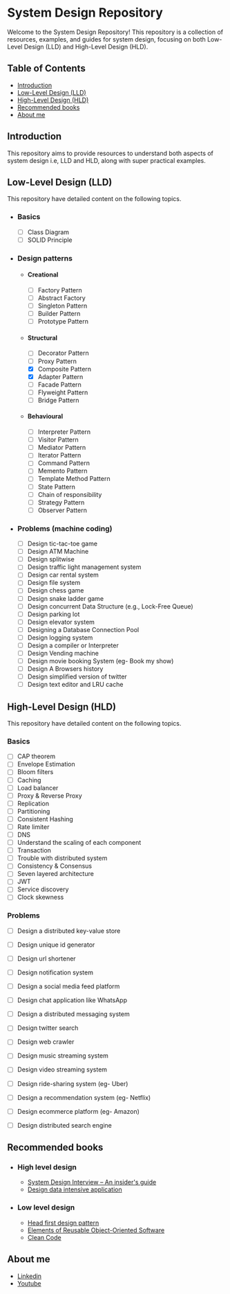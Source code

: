 # System Design Repository

Welcome to the System Design Repository! This repository is a collection of resources, examples, and guides for system design, focusing on both Low-Level Design (LLD) and High-Level Design (HLD).

## Table of Contents

- [Introduction](#introduction)
- [Low-Level Design (LLD)](#low-level-design-lld)
- [High-Level Design (HLD)](#high-level-design-hld)
- [Recommended books](#recommended-books)
- [About me]()

## Introduction
This repository aims to provide resources to understand both aspects of system design i.e, LLD and HLD, along with super practical examples.

## Low-Level Design (LLD)
This repository have detailed content on the following topics.
- ### Basics
  - [ ] Class Diagram
  - [ ] SOLID Principle
- ### Design patterns
  - #### Creational
    - [ ] Factory Pattern
    - [ ] Abstract Factory
    - [ ] Singleton Pattern
    - [ ] Builder Pattern
    - [ ] Prototype Pattern
  - #### Structural
    - [ ] Decorator Pattern
    - [ ] Proxy Pattern
    - [X] Composite Pattern
    - [X] Adapter Pattern
    - [ ] Facade Pattern
    - [ ] Flyweight Pattern
    - [ ] Bridge Pattern
  - #### Behavioural
    - [ ] Interpreter Pattern
    - [ ] Visitor Pattern
    - [ ] Mediator Pattern
    - [ ] Iterator Pattern
    - [ ] Command Pattern
    - [ ] Memento Pattern
    - [ ] Template Method Pattern
    - [ ] State Pattern
    - [ ] Chain of responsibility
    - [ ] Strategy Pattern
    - [ ] Observer Pattern
- ### Problems (machine coding)
  - [ ] Design tic-tac-toe game
  - [ ] Design ATM Machine
  - [ ] Design splitwise
  - [ ] Design traffic light management system
  - [ ] Design car rental system
  - [ ] Design file system
  - [ ] Design chess game
  - [ ] Design snake ladder game
  - [ ] Design concurrent Data Structure (e.g., Lock-Free Queue)
  - [ ] Design parking lot
  - [ ] Design elevator system
  - [ ] Designing a Database Connection Pool
  - [ ] Design logging system
  - [ ] Design a compiler or Interpreter
  - [ ] Design Vending machine
  - [ ] Design movie booking System (eg- Book my show)
  - [ ] Design A Browsers history
  - [ ] Design simplified version of twitter
  - [ ] Design text editor and LRU cache

## High-Level Design (HLD)
This repository have detailed content on the following topics.

### Basics
- [ ] CAP theorem
- [ ] Envelope Estimation
- [ ] Bloom filters
- [ ] Caching
- [ ] Load balancer
- [ ] Proxy & Reverse Proxy
- [ ] Replication
- [ ] Partitioning
- [ ] Consistent Hashing
- [ ] Rate limiter
- [ ] DNS
- [ ] Understand the scaling of each component
- [ ] Transaction
- [ ] Trouble with distributed system
- [ ] Consistency & Consensus
- [ ] Seven layered architecture
- [ ] JWT
- [ ] Service discovery
- [ ] Clock skewness

### Problems
- [ ] Design a distributed key-value store
- [ ] Design unique id generator
- [ ] Design url shortener
- [ ] Design notification system
- [ ] Design a social media feed platform
- [ ] Design chat application like WhatsApp
- [ ] Design a distributed messaging system
- [ ] Design twitter search
- [ ] Design web crawler
- [ ] Design music streaming system
- [ ] Design video streaming system
- [ ] Design ride-sharing system (eg- Uber)
- [ ] Design a recommendation system (eg- Netflix)
- [ ] Design ecommerce platform (eg- Amazon)
- [ ] Design distributed search engine


## Recommended books
- ### High level design
  - [System Design Interview – An insider's guide](https://www.amazon.com/System-Design-Interview-insiders-Second/dp/B08CMF2CQF)
  - [Design data intensive application](https://www.oreilly.com/library/view/designing-data-intensive-applications/9781491903063/)
- ### Low level design
  - [Head first design pattern](https://www.oreilly.com/library/view/head-first-design/0596007124/)
  - [Elements of Reusable Object-Oriented Software](https://www.oreilly.com/library/view/design-patterns-elements/0201633612/)
  - [Clean Code](https://www.oreilly.com/library/view/clean-code-a/9780136083238/)

## About me
- [Linkedin](https://www.linkedin.com/in/sahil-yadav-iiitm/)
- [Youtube](https://www.youtube.com/channel/UC7vrnt2xRdx8km5ly8M4Ppg)
